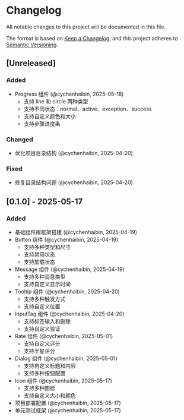 # Changelog

All notable changes to this project will be documented in this file.

The format is based on [Keep a Changelog](https://keepachangelog.com/en/1.0.0/), and this project adheres to [Semantic Versioning](https://semver.org/spec/v2.0.0.html).

## [Unreleased]

### Added

- Progress 组件 (@cychenhaibin, 2025-05-18)
  - 支持 line 和 circle 两种类型
  - 支持不同状态：normal、active、exception、success
  - 支持自定义颜色和大小
  - 支持步骤进度条

### Changed

- 优化项目目录结构 (@cychenhaibin, 2025-04-20)

### Fixed

- 修复目录结构问题 (@cychenhaibin, 2025-04-20)

## [0.1.0] - 2025-05-17

### Added

- 基础组件库框架搭建 (@cychenhaibin, 2025-04-19)
- Button 组件 (@cychenhaibin, 2025-04-19)
  - 支持多种类型和尺寸
  - 支持禁用状态
  - 支持加载状态
- Message 组件 (@cychenhaibin, 2025-04-19)
  - 支持多种消息类型
  - 支持自定义显示时间
- Tooltip 组件 (@cychenhaibin, 2025-04-20)
  - 支持多种触发方式
  - 支持自定义位置
- InputTag 组件 (@cychenhaibin, 2025-04-20)
  - 支持标签输入和删除
  - 支持自定义验证
- Rate 组件 (@cychenhaibin, 2025-05-01)
  - 支持自定义评分
  - 支持半星评分
- Dialog 组件 (@cychenhaibin, 2025-05-01)
  - 支持自定义标题和内容
  - 支持多种按钮配置
- Icon 组件 (@cychenhaibin, 2025-05-17)
  - 支持多种图标
  - 支持自定义大小和颜色
- 项目部署配置 (@cychenhaibin, 2025-05-17)
- 单元测试框架 (@cychenhaibin, 2025-05-17)
